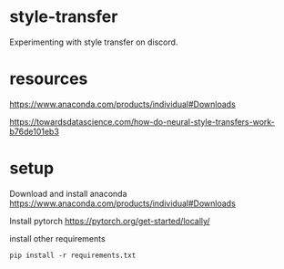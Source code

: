# style-transfer
Experimenting with style transfer on discord.

# resources 

https://www.anaconda.com/products/individual#Downloads

https://towardsdatascience.com/how-do-neural-style-transfers-work-b76de101eb3

# setup 

Download and install anaconda 
https://www.anaconda.com/products/individual#Downloads

Install pytorch 
https://pytorch.org/get-started/locally/


install other requirements 

```
pip install -r requirements.txt
```
